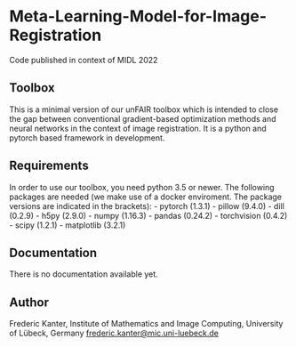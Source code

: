# Meta-Learning-Model-for-Image-Registration
Code published in context of MIDL 2022

## Toolbox
This is a minimal version of our unFAIR toolbox which is intended to close the gap between conventional gradient-based
 optimization methods and neural networks in the context of image registration. It is a python and pytorch based
 framework in development.
 
## Requirements
In order to use our toolbox, you need python 3.5 or newer.
The following packages are needed (we make use of a docker enviroment. The package versions are indicated in the
brackets):
    - pytorch       (1.3.1)
    - pillow        (9.4.0)
    - dill          (0.2.9)
    - h5py          (2.9.0)
    - numpy         (1.16.3)
    - pandas        (0.24.2)
    - torchvision   (0.4.2)
    - scipy         (1.2.1)
    - matplotlib    (3.2.1)
    
## Documentation
There is no documentation available yet.

## Author
Frederic Kanter, Institute of Mathematics and Image Computing, University of Lübeck, Germany
frederic.kanter@mic.uni-luebeck.de